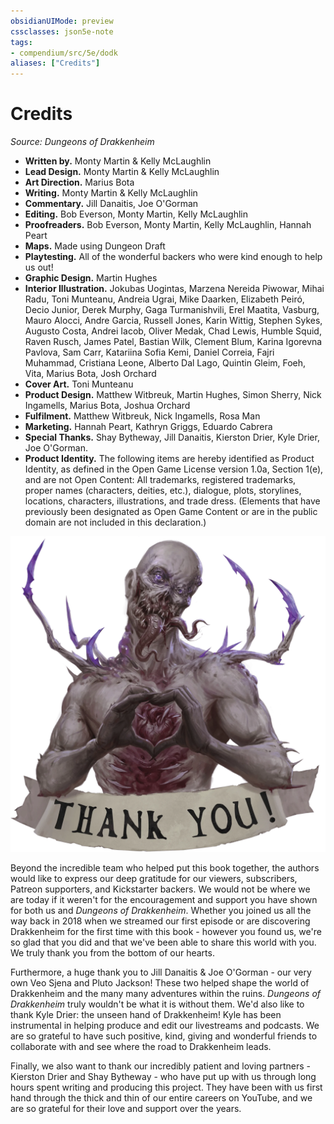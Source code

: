 ```yaml
---
obsidianUIMode: preview
cssclasses: json5e-note
tags:
- compendium/src/5e/dodk
aliases: ["Credits"]
---
```

# Credits
*Source: Dungeons of Drakkenheim* 

- **Written by.** Monty Martin & Kelly McLaughlin  
- **Lead Design.** Monty Martin & Kelly McLaughlin  
- **Art Direction.** Marius Bota  
- **Writing.** Monty Martin & Kelly McLaughlin  
- **Commentary.** Jill Danaitis, Joe O'Gorman  
- **Editing.** Bob Everson, Monty Martin, Kelly McLaughlin  
- **Proofreaders.** Bob Everson, Monty Martin, Kelly McLaughlin, Hannah Peart  
- **Maps.** Made using Dungeon Draft  
- **Playtesting.** All of the wonderful backers who were kind enough to help us out!  
- **Graphic Design.** Martin Hughes  
- **Interior Illustration.** Jokubas Uogintas, Marzena Nereida Piwowar, Mihai Radu, Toni Munteanu, Andreia Ugrai, Mike Daarken, Elizabeth Peiró, Decio Junior, Derek Murphy, Gaga Turmanishvili, Erel Maatita, Vasburg, Mauro Alocci, Andre Garcia, Russell Jones, Karin Wittig, Stephen Sykes, Augusto Costa, Andrei Iacob, Oliver Medak, Chad Lewis, Humble Squid, Raven Rusch, James Patel, Bastian Wilk, Clement Blum, Karina Igorevna Pavlova, Sam Carr, Katariina Sofia Kemi, Daniel Correia, Fajri Muhammad, Cristiana Leone, Alberto Dal Lago, Quintin Gleim, Foeh, Vita, Marius Bota, Josh Orchard  
- **Cover Art.** Toni Munteanu  
- **Product Design.** Matthew Witbreuk, Martin Hughes, Simon Sherry, Nick Ingamells, Marius Bota, Joshua Orchard  
- **Fulfilment.** Matthew Witbreuk, Nick Ingamells, Rosa Man  
- **Marketing.** Hannah Peart, Kathryn Griggs, Eduardo Cabrera  
- **Special Thanks.** Shay Bytheway, Jill Danaitis, Kierston Drier, Kyle Drier, Joe O'Gorman.  
- **Product Identity.** The following items are hereby identified as Product Identity, as defined in the Open Game License version 1.0a, Section 1(e), and are not Open Content: All trademarks, registered trademarks, proper names (characters, deities, etc.), dialogue, plots, storylines, locations, characters, illustrations, and trade dress. (Elements that have previously been designated as Open Game Content or are in the public domain are not included in this declaration.)  

![](https://raw.githubusercontent.com/5etools-mirror-3/5etools-img/main/adventure/DoDk/186-16-002.thank-you.webp#center)

Beyond the incredible team who helped put this book together, the authors would like to express our deep gratitude for our viewers, subscribers, Patreon supporters, and Kickstarter backers. We would not be where we are today if it weren't for the encouragement and support you have shown for both us and *Dungeons of Drakkenheim*. Whether you joined us all the way back in 2018 when we streamed our first episode or are discovering Drakkenheim for the first time with this book - however you found us, we're so glad that you did and that we've been able to share this world with you. We truly thank you from the bottom of our hearts.

Furthermore, a huge thank you to Jill Danaitis & Joe O'Gorman - our very own Veo Sjena and Pluto Jackson! These two helped shape the world of Drakkenheim and the many many adventures within the ruins. *Dungeons of Drakkenheim* truly wouldn't be what it is without them. We'd also like to thank Kyle Drier: the unseen hand of Drakkenheim! Kyle has been instrumental in helping produce and edit our livestreams and podcasts. We are so grateful to have such positive, kind, giving and wonderful friends to collaborate with and see where the road to Drakkenheim leads.

Finally, we also want to thank our incredibly patient and loving partners - Kierston Drier and Shay Bytheway - who have put up with us through long hours spent writing and producing this project. They have been with us first hand through the thick and thin of our entire careers on YouTube, and we are so grateful for their love and support over the years.